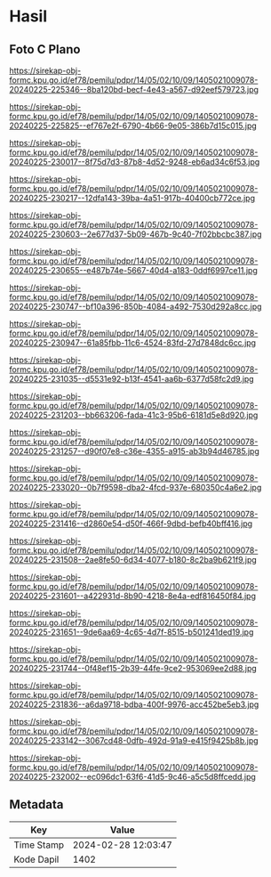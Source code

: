 # Hasil

## Foto C Plano

https://sirekap-obj-formc.kpu.go.id/ef78/pemilu/pdpr/14/05/02/10/09/1405021009078-20240225-225346--8ba120bd-becf-4e43-a567-d92eef579723.jpg

https://sirekap-obj-formc.kpu.go.id/ef78/pemilu/pdpr/14/05/02/10/09/1405021009078-20240225-225825--ef767e2f-6790-4b66-9e05-386b7d15c015.jpg

https://sirekap-obj-formc.kpu.go.id/ef78/pemilu/pdpr/14/05/02/10/09/1405021009078-20240225-230017--8f75d7d3-87b8-4d52-9248-eb6ad34c6f53.jpg

https://sirekap-obj-formc.kpu.go.id/ef78/pemilu/pdpr/14/05/02/10/09/1405021009078-20240225-230217--12dfa143-39ba-4a51-917b-40400cb772ce.jpg

https://sirekap-obj-formc.kpu.go.id/ef78/pemilu/pdpr/14/05/02/10/09/1405021009078-20240225-230603--2e677d37-5b09-467b-9c40-7f02bbcbc387.jpg

https://sirekap-obj-formc.kpu.go.id/ef78/pemilu/pdpr/14/05/02/10/09/1405021009078-20240225-230655--e487b74e-5667-40d4-a183-0ddf6997ce11.jpg

https://sirekap-obj-formc.kpu.go.id/ef78/pemilu/pdpr/14/05/02/10/09/1405021009078-20240225-230747--bf10a396-850b-4084-a492-7530d292a8cc.jpg

https://sirekap-obj-formc.kpu.go.id/ef78/pemilu/pdpr/14/05/02/10/09/1405021009078-20240225-230947--61a85fbb-11c6-4524-83fd-27d7848dc6cc.jpg

https://sirekap-obj-formc.kpu.go.id/ef78/pemilu/pdpr/14/05/02/10/09/1405021009078-20240225-231035--d5531e92-b13f-4541-aa6b-6377d58fc2d9.jpg

https://sirekap-obj-formc.kpu.go.id/ef78/pemilu/pdpr/14/05/02/10/09/1405021009078-20240225-231203--bb663206-fada-41c3-95b6-6181d5e8d920.jpg

https://sirekap-obj-formc.kpu.go.id/ef78/pemilu/pdpr/14/05/02/10/09/1405021009078-20240225-231257--d90f07e8-c36e-4355-a915-ab3b94d46785.jpg

https://sirekap-obj-formc.kpu.go.id/ef78/pemilu/pdpr/14/05/02/10/09/1405021009078-20240225-233020--0b7f9598-dba2-4fcd-937e-680350c4a6e2.jpg

https://sirekap-obj-formc.kpu.go.id/ef78/pemilu/pdpr/14/05/02/10/09/1405021009078-20240225-231416--d2860e54-d50f-466f-9dbd-befb40bff416.jpg

https://sirekap-obj-formc.kpu.go.id/ef78/pemilu/pdpr/14/05/02/10/09/1405021009078-20240225-231508--2ae8fe50-6d34-4077-b180-8c2ba9b621f9.jpg

https://sirekap-obj-formc.kpu.go.id/ef78/pemilu/pdpr/14/05/02/10/09/1405021009078-20240225-231601--a422931d-8b90-4218-8e4a-edf816450f84.jpg

https://sirekap-obj-formc.kpu.go.id/ef78/pemilu/pdpr/14/05/02/10/09/1405021009078-20240225-231651--9de6aa69-4c65-4d7f-8515-b501241ded19.jpg

https://sirekap-obj-formc.kpu.go.id/ef78/pemilu/pdpr/14/05/02/10/09/1405021009078-20240225-231744--0f48ef15-2b39-44fe-9ce2-953069ee2d88.jpg

https://sirekap-obj-formc.kpu.go.id/ef78/pemilu/pdpr/14/05/02/10/09/1405021009078-20240225-231836--a6da9718-bdba-400f-9976-acc452be5eb3.jpg

https://sirekap-obj-formc.kpu.go.id/ef78/pemilu/pdpr/14/05/02/10/09/1405021009078-20240225-233142--3067cd48-0dfb-492d-91a9-e415f9425b8b.jpg

https://sirekap-obj-formc.kpu.go.id/ef78/pemilu/pdpr/14/05/02/10/09/1405021009078-20240225-232002--ec096dc1-63f6-41d5-9c46-a5c5d8ffcedd.jpg


## Metadata

| Key        | Value               |
| ---------- | ------------------- |
| Time Stamp | 2024-02-28 12:03:47 |
| Kode Dapil | 1402                |



